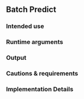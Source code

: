 
## Batch Predict
### Intended use
### Runtime arguments
### Output
### Cautions & requirements
### Implementation Details


